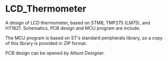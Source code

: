 # LCD_Thermometer
A design of LCD thermometer, based on STM8, TMP275 (LM75), and HT1621. Schematics, PCB design and MCU program are include.

The MCU program is based on ST's standard peripherals library, so a copy of this library is provided in ZIP format.

PCB design can be opened by Altium Designer.

